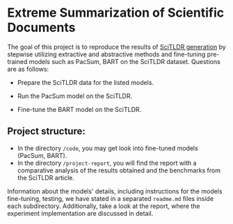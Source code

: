 # Extreme Summarization of Scientific Documents

The goal of this project is to reproduce the results of [SciTLDR generation](https://arxiv.org/abs/2004.15011) by stepwise utilizing extractive and abstractive methods and fine-tuning pre-trained models such as PacSum, BART on the SciTLDR dataset. Questions are as follows:

- Prepare the SciTLDR data for the listed models.

- Run the PacSum model on the SciTLDR.

- Fine-tune the BART model on the SciTLDR.

## Project structure:

- In the directory `/code`, you may get look into fine-tuned models (PacSum, BART).
- In the directory `/project-report`, you will find the report with a comparative analysis of the results obtained and the benchmarks from the SciTLDR article.

Information about the models' details, including instructions for the models fine-tuning, testing, we have stated in a separated `readme.md` files inside each subdirectory. Additionally, take a look at the report, where the experiment implementation are discussed in detail.
